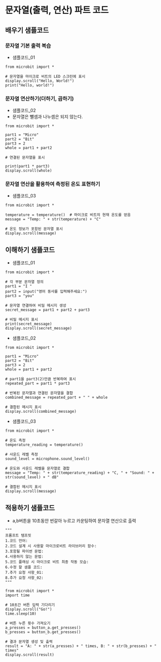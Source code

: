 # 문자열(출력, 연산) 파트 코드
## 배우기 샘플코드
### 문자열 기본 출력 복습
* 샘플코드_01
```
from microbit import *

# 문자열을 마이크로 비트의 LED 스크린에 표시
display.scroll("Hello, World!")
print("Hello, world!")
```

### 문자열 연산하기(더하기, 곱하기)
* 샘플코드_02
* 문자열은 뺄셈과 나누셈은 되지 않는다.
```
from microbit import *

part1 = "Micro"
part2 = "Bit"
part3 = 2
whole = part1 + part2

# 연결된 문자열을 표시

print(part1 * part3)
display.scroll(whole)
```

### 문자열 연산을 활용하여 측정된 온도 표현하기
* 샘플코드_03
```
from microbit import *

temperature = temperature()  # 마이크로 비트의 현재 온도를 얻음
message = "Temp: " + str(temperature) + "C"

# 온도 정보가 포함된 문자열 표시
display.scroll(message)

```

## 이해하기 샘플코드
* 샘플코드_01
```
from microbit import *

# 각 부분 문자열 정의
part1 = "I "
part2 = input("영어 동사를 입력해주세요:")
part3 = "you"

# 문자열 연결하여 비밀 메시지 생성
secret_message = part1 + part2 + part3

# 비밀 메시지 표시
print(secret_message)
display.scroll(secret_message)
```

* 샘플코드_02
```
from microbit import *

part1 = "Micro"
part2 = "Bit"
part3 = 2
whole = part1 + part2

# part1을 part3(2)만큼 반복하여 표시
repeated_part = part1 * part3

# 반복된 문자열과 연결된 문자열을 결합
combined_message = repeated_part + " " + whole

# 결합된 메시지 표시
display.scroll(combined_message)
```

* 샘플코드_03
```
from microbit import *

# 온도 측정
temperature_reading = temperature()

# 사운드 레벨 측정
sound_level = microphone.sound_level()

# 온도와 사운드 레벨을 문자열로 결합
message = "Temp: " + str(temperature_reading) + "C, " + "Sound: " + str(sound_level) + " dB"

# 결합된 메시지 표시
display.scroll(message)
```

## 적용하기 샘플코드
* a,b버튼을 10초동안 번갈아 누르고 카운팅하여 문자열 연산으로 출력
```
"""
프롬프트 템프릿
1.코드 언어:
2.코드 설계 시 사용할 마이크로비트 라이브러리 함수:
3.포함될 파이썬 문법:
4.사용하지 않는 문법:
5.코드 플래싱 시 마이크로 비트 최종 작동 모습:
6.수정 할 샘플 코드:
7.추가 요청 사항_01:
8.추가 요청 사항_02:
"""

from microbit import *
import time

# 10초간 버튼 입력 기다리기
display.scroll("Go!")
time.sleep(10)

# 버튼 누른 횟수 가져오기
a_presses = button_a.get_presses()
b_presses = button_b.get_presses()

# 결과 문자열 생성 및 출력
result = "A: " + str(a_presses) + " times, B: " + str(b_presses) + " times"
display.scroll(result)

```
